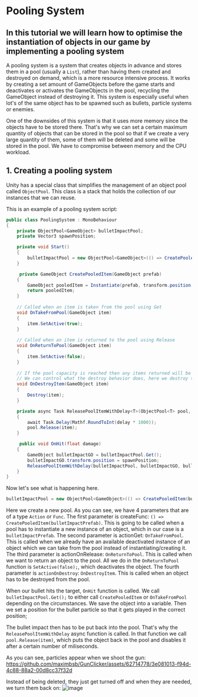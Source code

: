 # Pooling System
## In this tutorial we will learn how to optimise the instantiation of objects in our game by implementing a pooling system

A pooling system is a system that creates objects in advance and stores them in a pool (usually a `List`), rather than having them created and destroyed on demand, which is a more resource intensive process. It works by creating a set amount of GameObjects before the game starts and deactivates or activates the GameObjects in the pool, recycling the GameObject instead of destroying it. This system is especially useful when lot's of the same object has to be spawned such as bullets, particle systems or enemies.

One of the downsides of this system is that it uses more memory since the objects have to be stored there. That's why we can set a certain maximum quantity of objects that can be stored in the pool so that if we create a very large quantity of them, some of them will be deleted and some will be stored in the pool. We have to compromise between memory and the CPU workload.


## 1. Creating a pooling system
Unity has a special class that simplifies the management of an object pool called `ObjectPool`. This class is a stack that holds the collection of our instances that we can reuse.

This is an example of a pooling system script:
```.cs
public class PoolingSystem : MonoBehaviour
{
    private ObjectPool<GameObject> bulletImpactPool;
    private Vector3 spawnPosition;

    private void Start()
    {
        bulletImpactPool = new ObjectPool<GameObject>(() => CreatePooledItem(bulletImpactPrefab), OnTakeFromPool, OnReturnToPool, OnDestroyItem);
    }

     private GameObject CreatePooledItem(GameObject prefab)
    {
        GameObject pooledItem = Instantiate(prefab, transform.position, Quaternion.identity, transform.parent);
        return pooledItem;
    }
    
    // Called when an item is taken from the pool using Get
    void OnTakeFromPool(GameObject item)
    {
        item.SetActive(true);
    }
    
    // Called when an item is returned to the pool using Release
    void OnReturnToPool(GameObject item)
    {
        item.SetActive(false);
    }
    
    // If the pool capacity is reached then any items returned will be destroyed.
    // We can control what the destroy behavior does, here we destroy the GameObject.
    void OnDestroyItem(GameObject item)
    {
        Destroy(item);
    }

    private async Task ReleasePoolItemWithDelay<T>(ObjectPool<T> pool, T item, float delay) where T : class
    {
        await Task.Delay(Mathf.RoundToInt(delay * 1000));
        pool.Release(item);
    }

     public void OnHit(float damage)
    {
        GameObject bulletImpactGO = bulletImpactPool.Get();
        bulletImpactGO.transform.position = spawnPosition;
        ReleasePoolItemWithDelay(bulletImpactPool, bulletImpactGO, bulletImpactLifeTime);
    }
}
```
Now let's see what is happening here.
```.cs
bulletImpactPool = new ObjectPool<GameObject>(() => CreatePooledItem(bulletImpactPrefab), OnTakeFromPool, OnReturnToPool, OnDestroyItem);
```
Here we create a new pool. As you can see, we have 4 parameters that are of a type `Action` or `Func`.
The first parameter is createFunc: `() => CreatePooledItem(bulletImpactPrefab)`. This is going to be called when a pool has to instantiate a new instance of an object, which in our case is a `bulletImpactPrefab`.
The second parameter is actionGet: `OnTakeFromPool`. This is called when we already have an available deactivated instance of an object which we can take from the pool instead of instantiating/creating it.
The third parameter is actionOnRelease: `OnReturnToPool`. This is called when we want to return an object to the pool. All we do in the `OnReturnToPool` function is `SetActive(false);`, which deactivates the object.
The fourth parameter is `actionOnDestroy`: `OnDestroyItem`. This is called when an object has to be destroyed from the pool.

When our bullet hits the target, `OnHit` function is called. We call `bulletImpactPool.Get();` to either call `CreatePooledItem` or `OnTakeFromPool` depending on the circumstances. We save the object into a variable. Then we set a position for the bullet particle so that it gets played in the correct position;

The bullet impact then has to be put back into the pool. That's why the `ReleasePoolItemWithDelay` async function is called. In that function we call `pool.Release(item)`, which puts the object back in the pool and disables it after a certain number of miliseconds.

As you can see, particles appear when we shoot the gun:
https://github.com/maximbsb/GunClicker/assets/62714778/3e081013-f94d-4c88-88a2-00d8cc37f32d

Instead of being deleted, they just get turned off and when they are needed, we turn them back on:
![image](https://github.com/maximbsb/GunClicker/assets/62714778/1d677120-bc89-4288-9503-9c9b874f57d2)
